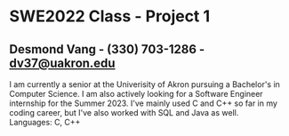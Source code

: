 # SWE2022 Class - Project 1
## Desmond Vang - (330) 703-1286 - dv37@uakron.edu

I am currently a senior at the Univerisity of Akron pursuing a Bachelor's in Computer Science.
I am also actively looking for a Software Engineer internship for the Summer 2023. 
I've mainly used C and C++ so far in my coding career, but I've also worked with SQL and Java as well.\
Languages: C, C++
